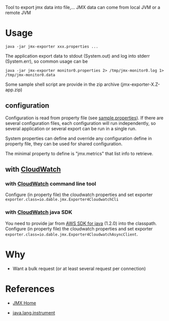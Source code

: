 Tool to export jmx data into file,...
JMX data can come from local JVM or a remote JVM

# Usage

    java -jar jmx-exporter xxx.properties ...

The application export data to stdout (System.out) and log into stderr (System.err), so common usage can be

    java -jar jmx-exporter monitor0.properties 2> /tmp/jmx-monitor0.log 1> /tmp/jmx-monitor0.data

Some sample shell script are provide in the zip archive (jmx-exporter-X.Z-app.zip)

## configuration

Configuration is read from property file (see [sample.properties](sample.properties)).
If there are several configuration files, each configuration will run independently, so several application or several export can be run in a single run.

System properties can define and override any configuration define in property file, they can be used for shared configuration.

The minimal property to define is "jmx.metrics" that list info to retrieve.

## with [CloudWatch]

### with [CloudWatch] command line tool

Configure (in property file) the cloudwatch properties and set exporter `exporter.class=io.dable.jmx.Exporter4CloudwatchCli`

### with [CloudWatch] java SDK

You need to provide jar from [AWS SDK for java](http://aws.amazon.com/java/) (1.2.0) into the classpath.
Configure (in property file) the cloudwatch properties and set exporter `exporter.class=io.dable.jmx.Exporter4CloudwatchAsyncClient`.

# Why

* Want a bulk request (or at least several request per connection)

# References

* [JMX Home](http://download.oracle.com/javase/6/docs/technotes/guides/jmx/index.html)
* [java.lang.instrument](http://download.oracle.com/javase/6/docs/api/java/lang/instrument/package-summary.html)

    [CloudWatch]: http://aws.amazon.com/fr/cloudwatch/
